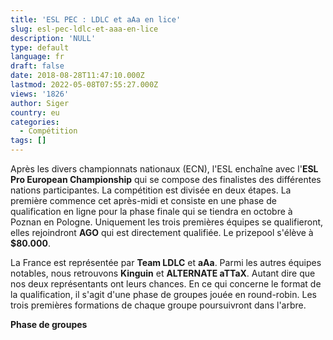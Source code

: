 ```yaml
---
title: 'ESL PEC : LDLC et aAa en lice'
slug: esl-pec-ldlc-et-aaa-en-lice
description: 'NULL'
type: default
language: fr
draft: false
date: 2018-08-28T11:47:10.000Z
lastmod: 2022-05-08T07:55:27.000Z
views: '1826'
author: Siger
country: eu
categories:
  - Compétition
tags: []
---
```

Après les divers championnats nationaux (ECN), l'ESL enchaîne avec l'**ESL Pro European Championship** qui se compose des finalistes des différentes nations participantes. La compétition est divisée en deux étapes. La première commence cet après-midi et consiste en une phase de qualification en ligne pour la phase finale qui se tiendra en octobre à Poznan en Pologne. Uniquement les trois premières équipes se qualifieront, elles rejoindront **AGO** qui est directement qualifiée. Le prizepool s'élève à **$80.000**.  
  
La France est représentée par **Team LDLC** et **aAa**. Parmi les autres équipes notables, nous retrouvons **Kinguin** et **ALTERNATE aTTaX**. Autant dire que nos deux représentants ont leurs chances. En ce qui concerne le format de la qualification, il s'agit d'une phase de groupes jouée en round-robin. Les trois premières formations de chaque groupe poursuivront dans l'arbre.  
  
**Phase de groupes**
  
  
